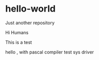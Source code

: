 # hello-world
Just another repository

Hi Humans

This is a test

hello , with pascal compiler test sys driver
